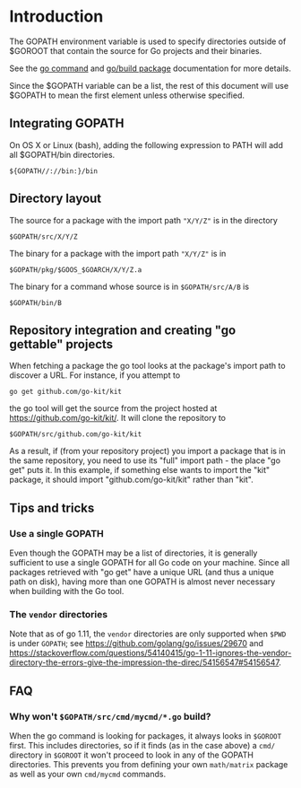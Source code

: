 # Introduction

The GOPATH environment variable is used to specify directories outside of $GOROOT that contain the source for Go projects and their binaries.

See the [go command](http://golang.org/cmd/go/#hdr-GOPATH_environment_variable) and [go/build package](http://golang.org/pkg/go/build/) documentation for more details.

Since the $GOPATH variable can be a list, the rest of this document will use $GOPATH to mean the first element unless otherwise specified.

## Integrating GOPATH

On OS X or Linux (bash), adding the following expression to PATH will add all $GOPATH/bin directories.
```
${GOPATH//://bin:}/bin
```

## Directory layout

The source for a package with the import path ` "X/Y/Z" ` is in the directory
```
$GOPATH/src/X/Y/Z
```

The binary for a package with the import path ` "X/Y/Z" ` is in
```
$GOPATH/pkg/$GOOS_$GOARCH/X/Y/Z.a
```

The binary for a command whose source is in ` $GOPATH/src/A/B ` is
```
$GOPATH/bin/B
```

## Repository integration and creating "go gettable" projects
When fetching a package the go tool looks at the package's import path to discover a URL. For instance, if you attempt to
```
go get github.com/go-kit/kit
```
the go tool will get the source from the project hosted at https://github.com/go-kit/kit/. It will clone the repository to
```
$GOPATH/src/github.com/go-kit/kit
```

As a result, if (from your repository project) you import a package that is in the same repository, you need to use its "full" import path - the place "go get" puts it. In this example, if something else wants to import the "kit" package, it should import "github.com/go-kit/kit" rather than "kit".

## Tips and tricks

### Use a single GOPATH

Even though the GOPATH may be a list of directories, it is generally sufficient to use a single GOPATH for all Go code on your machine.  Since all packages retrieved with "go get" have a unique URL (and thus a unique path on disk), having more than one GOPATH is almost never necessary when building with the Go tool.

### The `vendor` directories

Note that as of go 1.11, the `vendor` directories are only supported when `$PWD` is under `GOPATH`; see https://github.com/golang/go/issues/29670 and https://stackoverflow.com/questions/54140415/go-1-11-ignores-the-vendor-directory-the-errors-give-the-impression-the-direc/54156547#54156547.

## FAQ
### Why won't ` $GOPATH/src/cmd/mycmd/*.go ` build?
When the go command is looking for packages, it always looks in ` $GOROOT ` first.  This includes directories, so if it finds (as in the case above) a ` cmd/ ` directory in ` $GOROOT ` it won't proceed to look in any of the GOPATH directories.  This prevents you from defining your own ` math/matrix ` package as well as your own ` cmd/mycmd ` commands.